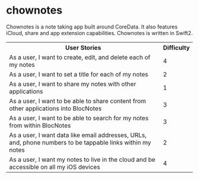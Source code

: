 # chownotes

Chownotes is a note taking app built around CoreData. It also features iCloud, share and app extension capabilities.
Chownotes is written in Swift2.

<table class="tg">
  <tr>
    <th class="tg-031e">User Stories</th>
    <th class="tg-031e">Difficulty</th>
  </tr>
  <tr>
    <td class="tg-031e">As a user, I want to create, edit, and delete each of my notes</td>
    <td class="tg-031e">4</td>
  </tr>
  <tr>
    <td class="tg-031e">As a user, I want to set a title for each of my notes</td>
    <td class="tg-031e">2</td>
  </tr>
  <tr>
    <td class="tg-031e">As a user, I want to share my notes with other applications</td>
    <td class="tg-031e">1</td>
  </tr>
  <tr>
    <td class="tg-031e">As a user, I want to be able to share content from other applications into BlocNotes</td>
    <td class="tg-031e">3</td>
  </tr>
  <tr>
    <td class="tg-031e">As a user, I want to be able to search for my notes from within BlocNotes</td>
    <td class="tg-031e">3</td>
  </tr>
  <tr>
    <td class="tg-031e">As a user, I want data like email addresses, URLs, and, phone numbers to be tappable links within my notes</td>
    <td class="tg-031e">2</td>
  </tr>
  <tr>
    <td class="tg-yw4l">As a user, I want my notes to live in the cloud and be accessible on all my iOS devices</td>
    <td class="tg-yw4l">4</td>
  </tr>
</table>
